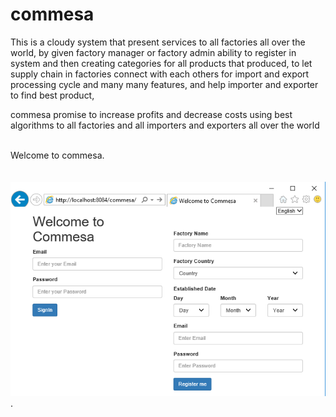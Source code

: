 # commesa
 This is a cloudy system that present services to all factories all over the world, by given factory manager or factory admin ability to register in system and then creating categories for all products that produced, to let supply chain in factories connect with each others for import and export processing cycle and many many features, and help importer and exporter to find best product,
 
commesa promise to increase profits and decrease costs using best algorithms to all factories and all importers and exporters all over the world                                                                           

Welcome to commesa.                                                                                                                                                                                                                                               
![alt tag](https://raw.githubusercontent.com/ibrahim1hero1/commesa/master/readme/images/commesa.png).   
